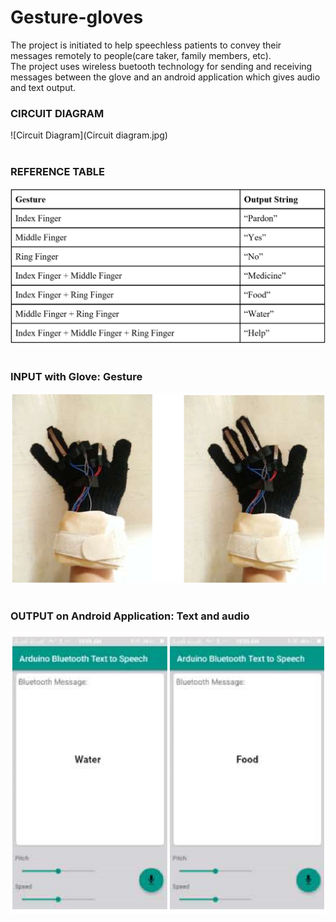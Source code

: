 # Gesture-gloves
The project is initiated to help speechless patients to convey their messages remotely to people(care taker, family members, etc).  
The project uses wireless buetooth technology for sending and receiving messages between the glove and an android application which gives audio and text output.

### CIRCUIT DIAGRAM 
![Circuit Diagram](Circuit diagram.jpg)
<br>
<br>

### REFERENCE TABLE
![Reference Table](Reference.png)
<br>
<br>

### INPUT with Glove: Gesture
![Gesture Command](input.png)
<br>
<br>

### OUTPUT on Android Application: Text and audio
![App](Output.png)
<br>
<br>
